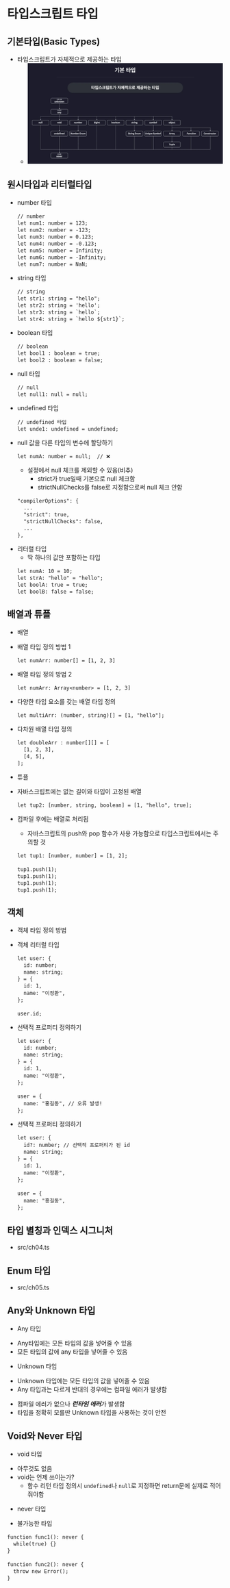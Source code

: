 # 타입스크립트 타입

## 기본타입(Basic Types)

- 타입스크립트가 자체적으로 제공하는 타입
  - ![](./images/typescript_types.png)

## 원시타입과 리터럴타입

- number 타입
  ```
  // number
  let num1: number = 123;
  let num2: number = -123;
  let num3: number = 0.123;
  let num4: number = -0.123;
  let num5: number = Infinity;
  let num6: number = -Infinity;
  let num7: number = NaN;
  ```
- string 타입
  ```
  // string
  let str1: string = "hello";
  let str2: string = 'hello';
  let str3: string = `hello`;
  let str4: string = `hello ${str1}`;
  ```
- boolean 타입
  ```
  // boolean
  let bool1 : boolean = true;
  let bool2 : boolean = false;
  ```
- null 타입
  ```
  // null
  let null1: null = null;
  ```
- undefined 타입
  ```
  // undefined 타입
  let unde1: undefined = undefined;
  ```
- null 값을 다른 타입의 변수에 할당하기
  ```
  let numA: number = null;  // ❌
  ```
  - 설정에서 null 체크를 제외할 수 있음(비추)
    - strict가 true일때 기본으로 null 체크함
    - strictNullChecks를 false로 지정함으로써 null 체크 안함
  ```
  "compilerOptions": {
    ...
    "strict": true,
    "strictNullChecks": false,
  	...
  },
  ```
- 리터럴 타입
  - 딱 하나의 값만 포함하는 타입
  ```
  let numA: 10 = 10;
  let strA: "hello" = "hello";
  let boolA: true = true;
  let boolB: false = false;
  ```

## 배열과 튜플

- 배열

* 배열 타입 정의 방법 1
  ```
  let numArr: number[] = [1, 2, 3]
  ```
* 배열 타입 정의 방법 2
  ```
  let numArr: Array<number> = [1, 2, 3]
  ```
* 다양한 타입 요소를 갖는 배열 타입 정의
  ```
  let multiArr: (number, string)[] = [1, "hello"];
  ```
* 다차원 배열 타입 정의
  ```
  let doubleArr : number[][] = [
    [1, 2, 3],
    [4, 5],
  ];
  ```

- 튜플

* 자바스크립트에는 없는 길이와 타입이 고정된 배열
  ```
  let tup2: [number, string, boolean] = [1, "hello", true];
  ```
* 컴파일 후에는 배열로 처리됨

  - 자바스크립트의 push와 pop 함수가 사용 가능함으로 타입스크립트에서는 주의할 것

  ```
  let tup1: [number, number] = [1, 2];

  tup1.push(1);
  tup1.push(1);
  tup1.push(1);
  tup1.push(1);
  ```

## 객체

- 객체 타입 정의 방법

* 객체 리터럴 타입

  ```
  let user: {
    id: number;
    name: string;
  } = {
    id: 1,
    name: "이정환",
  };

  user.id;
  ```

* 선택적 프로퍼티 정의하기

  ```
  let user: {
    id: number;
    name: string;
  } = {
    id: 1,
    name: "이정환",
  };

  user = {
    name: "홍길동", // 오류 발생!
  };
  ```

* 선택적 프로퍼티 정의하기

  ```
  let user: {
    id?: number; // 선택적 프로퍼티가 된 id
    name: string;
  } = {
    id: 1,
    name: "이정환",
  };

  user = {
    name: "홍길동",
  };
  ```
## 타입 별칭과 인덱스 시그니처
* src/ch04.ts
## Enum 타입
* src/ch05.ts
## Any와 Unknown 타입
* Any 타입
- Any타입에는 모든 타입의 값을 넣어줄 수 있음
- 모든 타입의 값에 any 타입을 넣어줄 수 있음
* Unknown 타입
- Unknown 타입에는 모든 타입의 값을 넣어줄 수 있음
- Any 타입과는 다르게 반대의 경우에는 컴파일 에러가 발생함
* 컴파일 에러가 없으나 ***런타임 에러***가 발생함
* 타입을 정확히 모를딴 Unknown 타입을 사용하는 것이 안전
## Void와 Never 타입
* void 타입
- 아무것도 없음
- void는 언제 쓰이는가?
  - 함수 리턴 타입 정의시 `undefined`나 `null`로 지정하면 return문에 실제로 적어줘야함
* never 타입
- 불가능한 타입
```
function func1(): never {
  while(true) {}
}

function func2(): never {
  throw new Error();
}
```
